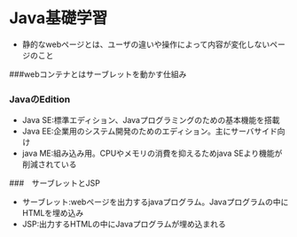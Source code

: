 # Java基礎学習

 - 静的なwebページとは、ユーザの違いや操作によって内容が変化しないページのこと
 
 ###webコンテナとはサーブレットを動かす仕組み
 
 ### JavaのEdition
 
  - Java SE:標準エディション、Javaプログラミングのための基本機能を搭載
  - Java EE:企業用のシステム開発のためのエディション。主にサーバサイド向け
  - java ME:組み込み用。CPUやメモリの消費を抑えるためjava SEより機能が削減されている
  
  ###　サーブレットとJSP
   - サーブレット:webページを出力するjavaプログラム。Javaプログラムの中に
   HTMLを埋め込み
   - JSP:出力するHTMLの中にJavaプログラムが埋め込まれる
   

